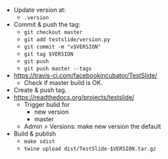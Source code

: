 - Update version at:
	- `.version`
- Commit & push the tag:
  - `git checkout master`
  - `git add testslide/version.py`
  - `git commit -m "v$VERSION"`
  - `git tag $VERSION`
  - `git push`
  - `git push master --tags`
- https://travis-ci.com/facebookincubator/TestSlide/
	- Check if master build is OK.
- Create & push tag.
- https://readthedocs.org/projects/testslide/
	- Trigger bulid for
		- new version
		- master
	- Admin > Versions: make new version the default
- Build & publish
	- `make sdist`
	- `twine upload dist/TestSlide-$VERSION.tar.gz`